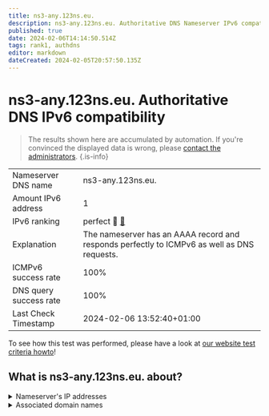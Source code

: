 ```yaml
---
title: ns3-any.123ns.eu.
description: ns3-any.123ns.eu. Authoritative DNS Nameserver IPv6 compatibility
published: true
date: 2024-02-06T14:14:50.514Z
tags: rank1, authdns
editor: markdown
dateCreated: 2024-02-05T20:57:50.135Z
---
```


# ns3-any.123ns.eu. Authoritative DNS IPv6 compatibility

> The results shown here are accumulated by automation. If you're convinced the displayed data is wrong, please [contact the administrators](/howto/chat). 
{.is-info}




|   |   |
| - | - |
| Nameserver DNS name | ns3-any.123ns.eu.
| Amount IPv6 address | 1
| IPv6 ranking | perfect :1st_place_medal: [🔗](/howto/ranking) |
| Explanation | The nameserver has an AAAA record and responds perfectly to ICMPv6 as well as DNS requests. |
| ICMPv6 success rate | 100%|
| DNS query success rate | 100% |
| Last Check Timestamp | 2024-02-06 13:52:40+01:00 |

To see how this test was performed, please have a look at [our website test criteria howto](/howto/testcriteria/authdns)!


## What is ns3-any.123ns.eu. about?




<details>
<summary>Nameserver's IP addresses</summary>

2001:67c:1bc::116

</details>



<details>
<summary>Associated domain names</summary>

www.bmj.de

www.bundesbank.de

www.bundesrat.de

</details>

